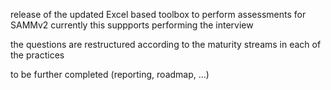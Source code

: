 release of the updated Excel based toolbox to perform assessments for SAMMv2
currently this suppports performing the interview

the questions are restructured according to the maturity streams in each of the practices

to be further completed (reporting, roadmap, ...)

